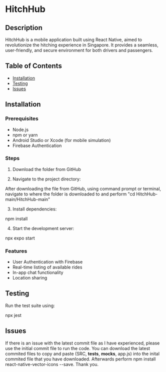 # HitchHub

## Description

HitchHub is a mobile application built using React Native, aimed to revolutionize the hitching experience in Singapore. It provides a seamless, user-friendly, and secure environment for both drivers and passengers.

## Table of Contents

- [Installation](#installation)
- [Testing](#testing)
- [Issues](#Issues)

## Installation

### Prerequisites

- Node.js
- npm or yarn
- Android Studio or Xcode (for mobile simulation)
- Firebase Authentication

### Steps

1. Download the folder from GitHub

2. Navigate to the project directory:

After downloading the file from GitHub, using command prompt or terminal, navigate to where the folder is downloaded to and perform "cd HitchHub-main/HitchHub-main"

3. Install dependencies:

npm install

4. Start the development server:

npx expo start

### Features

- User Authentication with Firebase
- Real-time listing of available rides
- In-app chat functionality
- Location sharing

## Testing

Run the test suite using:

npx jest

## Issues

If there is an issue with the latest commit file as I have experienced, please use the initial commit file to run the code. You can download the latest commited files to copy and paste (SRC, __tests__, __mocks__, app.js) into the inital commited file that you have downloaded. Afterwards perform npm install react-native-vector-icons --save.
Thank you.


